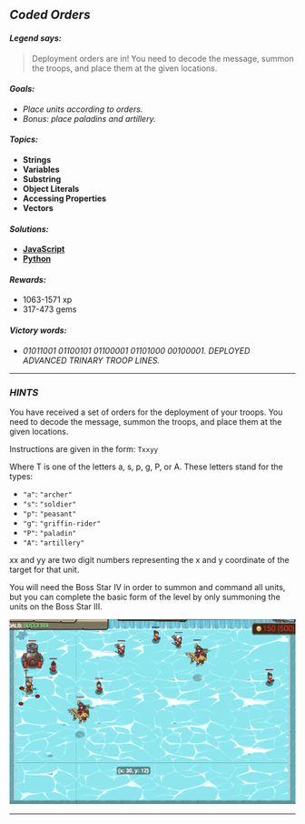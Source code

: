 ## _Coded Orders_

#### _Legend says:_
> Deployment orders are in! You need to decode the message, summon the troops, and place them at the given locations.

#### _Goals:_
+ _Place units according to orders._
+ _Bonus: place paladins and artillery._

#### _Topics:_
+ **Strings**
+ **Variables**
+ **Substring**
+ **Object Literals**
+ **Accessing Properties**
+ **Vectors**

#### _Solutions:_
+ **[JavaScript](codedOrders.js)**
+ **[Python](coded_orders.py)**

#### _Rewards:_
+ 1063-1571 xp
+ 317-473 gems

#### _Victory words:_
+ _01011001 01100101 01100001 01101000 00100001. DEPLOYED ADVANCED TRINARY TROOP LINES._

___

### _HINTS_

You have received a set of orders for the deployment of your troops.  You need to decode the message, summon the troops, and place them at the given locations.

Instructions are given in the form: `Txxyy`

Where T is one of the letters a, s, p, g, P, or A.  These letters stand for the types:
+ `"a"`: `"archer"`
+ `"s"`: `"soldier"`
+ `"p"`: `"peasant"`
+ `"g"`: `"griffin-rider"`
+ `"P"`: `"paladin"`
+ `"A"`: `"artillery"`

xx and yy are two digit numbers representing the x and y coordinate of the target for that unit.

You will need the Boss Star IV in order to summon and command all units, but you can complete the basic form of the level by only summoning the units on the Boss Star III.

![](img/orders.png)

___
